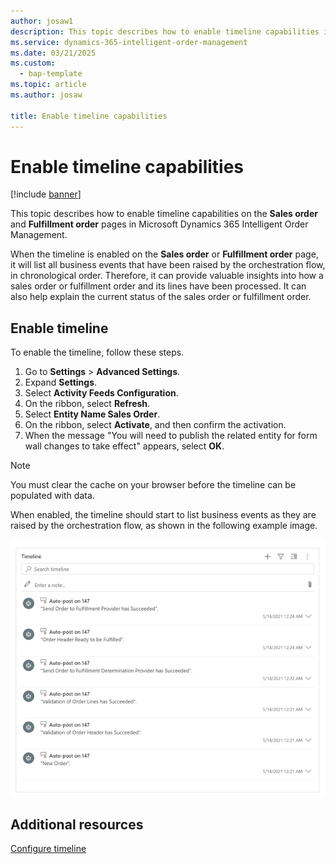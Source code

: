 ```yaml
---
author: josaw1
description: This topic describes how to enable timeline capabilities in Microsoft Dynamics 365 Intelligent Order Management.
ms.service: dynamics-365-intelligent-order-management
ms.date: 03/21/2025
ms.custom: 
  - bap-template
ms.topic: article
ms.author: josaw

title: Enable timeline capabilities
---
```



# Enable timeline capabilities

[!include [banner](includes/banner.md)]


This topic describes how to enable timeline capabilities on the **Sales order** and **Fulfillment order** pages in Microsoft Dynamics 365 Intelligent Order Management. 

When the timeline is enabled on the **Sales order** or **Fulfillment order** page, it will list all business events that have been raised by the orchestration flow, in chronological order. Therefore, it can provide valuable insights into how a sales order or fulfillment order and its lines have been processed. It can also help explain the current status of the sales order or fulfillment order.

## Enable timeline

To enable the timeline, follow these steps.

1.	Go to **Settings** > **Advanced Settings**. 
2.	Expand **Settings**. 
3.	Select **Activity Feeds Configuration**.
4.	On the ribbon, select **Refresh**. 
5.	Select **Entity Name Sales Order**. 
6.	On the ribbon, select **Activate**, and then confirm the activation.
7.	When the message "You will need to publish the related entity for form wall changes to take effect" appears, select **OK**.

> [!NOTE]
> You must clear the cache on your browser before the timeline can be populated with data.

When enabled, the timeline should start to list business events as they are raised by the orchestration flow, as shown in the following example image. 

![Timeline of business events.](media/timeline.png)

## Additional resources

[Configure timeline](/dynamics365/customer-service/customer-service-hub-user-guide-timeline-admin)
